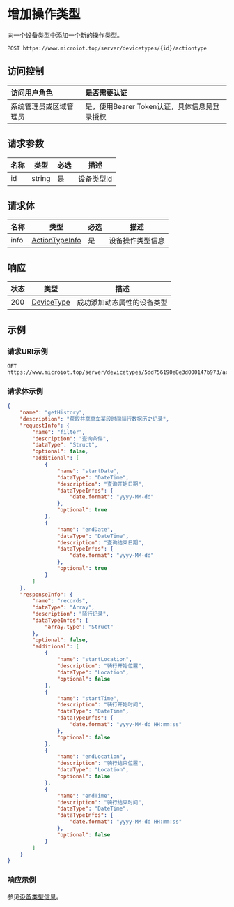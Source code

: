 # 增加操作类型

向一个设备类型中添加一个新的操作类型。

``` HTTP
POST https://www.microiot.top/server/devicetypes/{id}/actiontype
```
## 访问控制

| 访问用户角色           | 是否需要认证                                 |
| :--------------------- | :------------------------------------------- |
| 系统管理员或区域管理员 | 是，使用Bearer Token认证，具体信息见登录授权 |

## 请求参数

| 名称 | 类型   | 必选 | 描述       |
| ---- | ------ | ---- | ---------- |
| id   | string | 是   | 设备类型id |

## 请求体

| 名称 | 类型                                                         | 必选 | 描述             |
| ---- | ------------------------------------------------------------ | ---- | ---------------- |
| info | [ActionTypeInfo](../../datatype/typeinfo/#actiontypeinfo) | 是   | 设备操作类型信息 |



## 响应

| 状态 | 类型                      | 描述                       |
| ---- | ------------------------- | -------------------------- |
| 200  | [DeviceType](#devicetype) | 成功添加动态属性的设备类型 |



## 示例

### 请求URI示例

``` HTTP
GET https://www.microiot.top/server/devicetypes/5dd756190e8e3d000147b973/actiontype
```

### 请求体示例

``` JSON
{
    "name": "getHistory",
    "description": "获取共享单车某段时间骑行数据历史记录",
    "requestInfo": {
        "name": "filter",
        "description": "查询条件",
        "dataType": "Struct",
        "optional": false,
        "additional": [
            {
                "name": "startDate",
                "dataType": "DateTime",
                "description": "查询开始日期",
                "dataTypeInfos": {
                    "date.format": "yyyy-MM-dd"
                },
                "optional": true
            },
            {
                "name": "endDate",
                "dataType": "DateTime",
                "description": "查询结束日期",
                "dataTypeInfos": {
                    "date.format": "yyyy-MM-dd"
                },
                "optional": true
            }
        ]
    },
    "responseInfo": {
        "name": "records",
        "dataType": "Array",
        "description": "骑行记录",
        "dataTypeInfos": {
            "array.type": "Struct"
        },
        "optional": false,
        "additional": [
            {
                "name": "startLocation",
                "description": "骑行开始位置",
                "dataType": "Location",
                "optional": false
            },
            {
                "name": "startTime",
                "description": "骑行开始时间",
                "dataType": "DateTime",
                "dataTypeInfos": {
                    "date.format": "yyyy-MM-dd HH:mm:ss"
                },
                "optional": false
            },
            {
                "name": "endLocation",
                "description": "骑行结束位置",
                "dataType": "Location",
                "optional": false
            },
            {
                "name": "endTime",
                "description": "骑行结束时间",
                "dataType": "DateTime",
                "dataTypeInfos": {
                    "date.format": "yyyy-MM-dd HH:mm:ss"
                },
                "optional": false
            }
        ]
    }
}
```

### 响应示例

参见[设备类型信息](adddevicetype.md#_7)。
